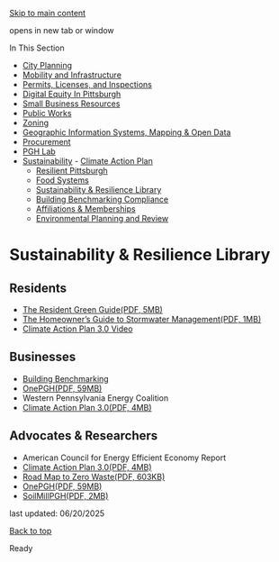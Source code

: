 [Skip to main content](https://www.pittsburghpa.gov/Business-Development/Sustainability/Sustainability-Resilience-Library#main-content)

opens in new tab or window

In This Section

- [City Planning](https://www.pittsburghpa.gov/Business-Development/City-Planning)
- [Mobility and Infrastructure](https://www.pittsburghpa.gov/Business-Development/Mobility-and-Infrastructure)
- [Permits, Licenses, and Inspections](https://www.pittsburghpa.gov/Business-Development/Permits-Licenses-and-Inspections)
- [Digital Equity In Pittsburgh](https://www.pittsburghpa.gov/Business-Development/Digital-Equity-In-Pittsburgh)
- [Small Business Resources](https://www.pittsburghpa.gov/Business-Development/Small-Business-Resources)
- [Public Works](https://www.pittsburghpa.gov/Business-Development/Public-Works)
- [Zoning](https://www.pittsburghpa.gov/Business-Development/Zoning)
- [Geographic Information Systems, Mapping & Open Data](https://www.pittsburghpa.gov/Business-Development/Geographic-Information-Systems-Mapping-Open-Data)
- [Procurement](https://www.pittsburghpa.gov/Business-Development/Procurement)
- [PGH Lab](https://www.pittsburghpa.gov/Business-Development/PGH-Lab)
- [Sustainability](https://www.pittsburghpa.gov/Business-Development/Sustainability)  - [Climate Action Plan](https://www.pittsburghpa.gov/Business-Development/Sustainability/Climate-Action-Plan)
  - [Resilient Pittsburgh](https://www.pittsburghpa.gov/Business-Development/Sustainability/Resilient-Pittsburgh)
  - [Food Systems](https://www.pittsburghpa.gov/Business-Development/Sustainability/Food-Systems)
  - [Sustainability & Resilience Library](https://www.pittsburghpa.gov/Business-Development/Sustainability/Sustainability-Resilience-Library)
  - [Building Benchmarking Compliance](https://www.pittsburghpa.gov/Business-Development/Sustainability/Building-Benchmarking-Compliance)
  - [Affiliations & Memberships](https://www.pittsburghpa.gov/Business-Development/Sustainability/Affiliations-Memberships)
  - [Environmental Planning and Review](https://www.pittsburghpa.gov/Business-Development/Sustainability/Environmental-Planning-and-Review)

# Sustainability & Resilience Library

## Residents

- [The Resident Green Guide(PDF, 5MB)](https://www.pittsburghpa.gov/files/assets/city/v/1/dcp/documents/7102_pittsburgh_residents__green_guide.pdf)
- [The Homeowner’s Guide to Stormwater Management(PDF, 1MB)](https://www.pittsburghpa.gov/files/assets/city/v/1/dcp/documents/7100_homeowners-stormwater-guide.pdf)
- [Climate Action Plan 3.0 Video](https://www.youtube.com/watch?v=VcUqkRhYV6E)

## Businesses

- [Building Benchmarking](https://www.pittsburghpa.gov/Business-Development/Sustainability/Building-Benchmarking-Compliance)
- [OnePGH(PDF, 59MB)](https://www.pittsburghpa.gov/files/assets/city/v/1/dcp/documents/8300_onepgh_resilience_strategy.pdf)
- Western Pennsylvania Energy Coalition
- [Climate Action Plan 3.0(PDF, 4MB)](https://www.pittsburghpa.gov/files/assets/city/v/1/dcp/documents/7101_pittsburgh_climate_action_plan_3.0.pdf)

## Advocates & Researchers

- American Council for Energy Efficient Economy Report
- [Climate Action Plan 3.0(PDF, 4MB)](https://www.pittsburghpa.gov/files/assets/city/v/1/dcp/documents/7101_pittsburgh_climate_action_plan_3.0.pdf)
- [Road Map to Zero Waste(PDF, 603KB)](https://www.pittsburghpa.gov/files/assets/city/v/1/dcp/documents/8375_pittsburgh_road_map_to_zero_waste_-_final_1.pdf)
- [OnePGH(PDF, 59MB)](https://www.pittsburghpa.gov/files/assets/city/v/1/dcp/documents/8300_onepgh_resilience_strategy.pdf)
- [SoilMillPGH(PDF, 2MB)](https://www.pittsburghpa.gov/files/assets/city/v/1/dcp/documents/sustainability/public-soilmillpgh_case_study_final_4_16_2025.pdf "Public SoilMillPGH_Case_Study_FINAL_4_16_2025.pdf")

last updated: 06/20/2025

[Back to top](https://www.pittsburghpa.gov/Business-Development/Sustainability/Sustainability-Resilience-Library#body-top)

Ready

